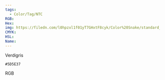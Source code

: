 ```yaml
---
tags:
  - Color/Tag/NTC
RGB:
Hex:
img: https://filedn.com/l0hpzxl1f01yT7GHxtF8cyk/Color%20Snake/standard_csv_to_svg//5D5E37.svg
CMYK:
HSL:
Name:
---
```

Verdigris
```palette
#5D5E37
```
RGB
